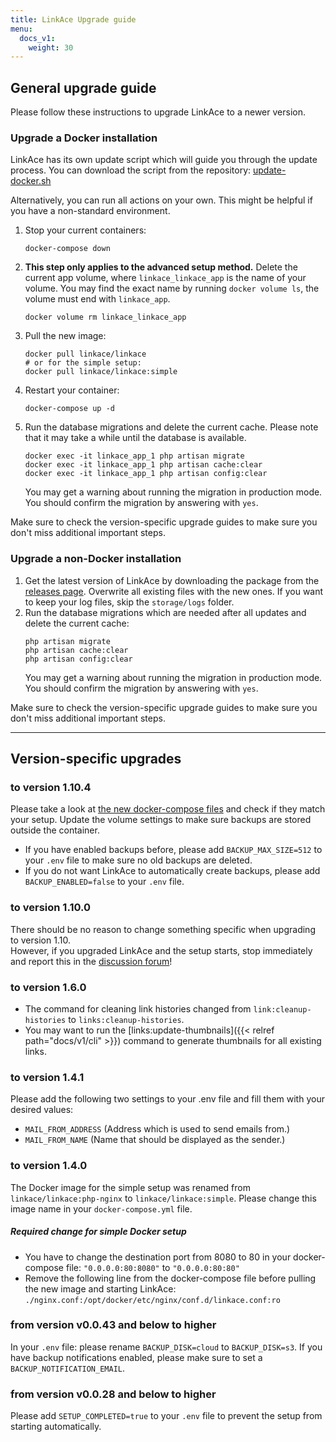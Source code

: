 ```yaml
---
title: LinkAce Upgrade guide
menu:
  docs_v1:
    weight: 30
---
```


## General upgrade guide

Please follow these instructions to upgrade LinkAce to a newer version.

### Upgrade a Docker installation

LinkAce has its own update script which will guide you through the update process. You can download the script from the repository: [update-docker.sh](https://github.com/Kovah/LinkAce/blob/master/update-docker.sh)

Alternatively, you can run all actions on your own. This might be helpful if you have a non-standard environment.

1. Stop your current containers:
    ```
    docker-compose down
    ```
2. **This step only applies to the advanced setup method.** Delete the current app volume, where `linkace_linkace_app`  is the name of your volume. You may find the exact name by running `docker volume ls`, the volume must end  with `linkace_app`.
    ```
    docker volume rm linkace_linkace_app
    ```
3. Pull the new image:
    ```
    docker pull linkace/linkace
    # or for the simple setup:
    docker pull linkace/linkace:simple
    ```
4. Restart your container:
    ```
    docker-compose up -d
    ```
5. Run the database migrations and delete the current cache. Please note that it may take a while until the database is available.
    ```
    docker exec -it linkace_app_1 php artisan migrate
    docker exec -it linkace_app_1 php artisan cache:clear
    docker exec -it linkace_app_1 php artisan config:clear
    ```
   You may get a warning about running the migration in production mode. You should confirm the migration by answering with `yes`.

Make sure to check the version-specific upgrade guides to make sure you don't miss additional important steps.


### Upgrade a non-Docker installation

1. Get the latest version of LinkAce by downloading the package from the [releases page](https://github.com/Kovah/LinkAce/releases).
   Overwrite all existing files with the new ones. If you want to keep your log files, skip the `storage/logs` folder.
2. Run the database migrations which are needed after all updates and delete the current cache:
   ```
   php artisan migrate
   php artisan cache:clear
   php artisan config:clear
   ```
   You may get a warning about running the migration in production mode. You should confirm the migration by answering with `yes`.

Make sure to check the version-specific upgrade guides to make sure you don't miss additional important steps.


---


## Version-specific upgrades

### to version 1.10.4

Please take a look at [the new docker-compose files](https://github.com/Kovah/LinkAce/releases/tag/v1.10.4) and check if they match your setup. Update the volume settings to make sure backups are stored outside the container.

- If you have enabled backups before, please add `BACKUP_MAX_SIZE=512` to your `.env` file to make sure no old backups are deleted.
- If you do not want LinkAce to automatically create backups, please add `BACKUP_ENABLED=false` to your `.env` file.


### to version 1.10.0

There should be no reason to change something specific when upgrading to version 1.10.  
However, if you upgraded LinkAce and the setup starts, stop immediately and report this in the [discussion forum](https://github.com/Kovah/LinkAce/discussions)!

### to version 1.6.0

- The command for cleaning link histories changed from `link:cleanup-histories` to `links:cleanup-histories`.
- You may want to run the [links:update-thumbnails]({{< relref path="docs/v1/cli" >}}) command to generate thumbnails for all existing links.

### to version 1.4.1

Please add the following two settings to your .env file and fill them with your desired values:
- `MAIL_FROM_ADDRESS` (Address which is used to send emails from.)
- `MAIL_FROM_NAME` (Name that should be displayed as the sender.)

### to version 1.4.0

The Docker image for the simple setup was renamed from `linkace/linkace:php-nginx` to `linkace/linkace:simple`. Please change this image name in your `docker-compose.yml` file.

##### Required change for simple Docker setup
- You have to change the destination port from 8080 to 80 in your docker-compose file:
  `"0.0.0.0:80:8080"` to `"0.0.0.0:80:80"`
- Remove the following line from the docker-compose file before pulling the new image and starting LinkAce:
   `./nginx.conf:/opt/docker/etc/nginx/conf.d/linkace.conf:ro`

### from version v0.0.43 and below to higher

In your `.env` file: please rename `BACKUP_DISK=cloud` to `BACKUP_DISK=s3`. If you have backup notifications enabled, please make sure to set a `BACKUP_NOTIFICATION_EMAIL`.

### from version v0.0.28 and below to higher

Please add `SETUP_COMPLETED=true` to your `.env` file to prevent the setup from starting automatically.
